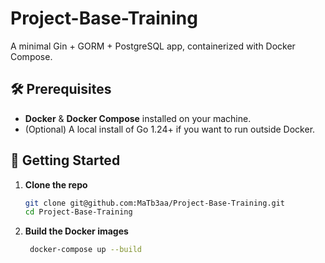 # Project-Base-Training

A minimal Gin + GORM + PostgreSQL app, containerized with Docker Compose.

## 🛠️ Prerequisites

- **Docker** & **Docker Compose** installed on your machine.
- (Optional) A local install of Go 1.24+ if you want to run outside Docker.

## 🚀 Getting Started

1. **Clone the repo**  
   ```bash
   git clone git@github.com:MaTb3aa/Project-Base-Training.git
   cd Project-Base-Training
   ```
2. **Build the Docker images**  
   ```bash
    docker-compose up --build
    ```
